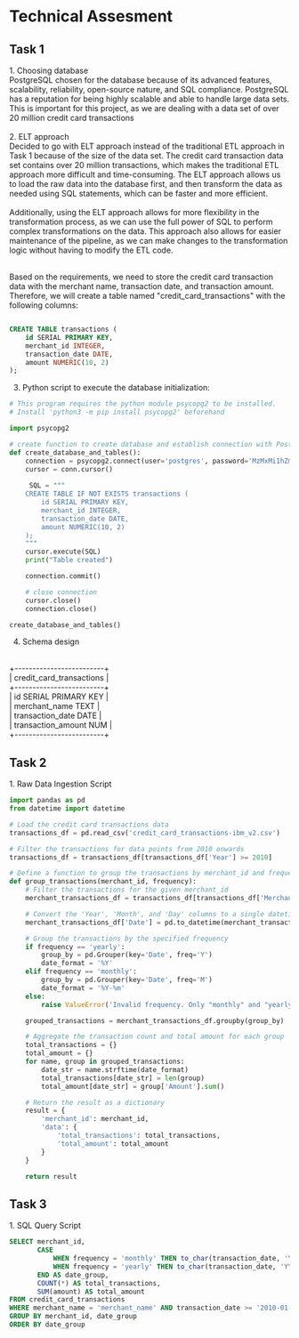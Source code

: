 <h1>Technical Assesment </h1>
<h2>Task 1</h2> 
1. Choosing database
<br>PostgreSQL chosen for the database because of its advanced features, scalability, reliability, open-source nature, and SQL compliance. PostgreSQL has a reputation for being highly scalable and able to handle large data sets. This is important for this project, as we are dealing with a data set of over 20 million credit card transactions</br>
</br>
2. ELT approach
<br>Decided to go with ELT approach instead of the traditional ETL approach in Task 1 because of the size of the data set. The credit card transaction data set contains over 20 million transactions, which makes the traditional ETL approach more difficult and time-consuming. The ELT approach allows us to load the raw data into the database first, and then transform the data as needed using SQL statements, which can be faster and more efficient.</br>
<br>Additionally, using the ELT approach allows for more flexibility in the transformation process, as we can use the full power of SQL to perform complex transformations on the data. This approach also allows for easier maintenance of the pipeline, as we can make changes to the transformation logic without having to modify the ETL code.</br>

<br> Based on the requirements, we need to store the credit card transaction data with the merchant name, transaction date, and transaction amount. Therefore, we will create a table named "credit_card_transactions" with the following columns:

```sql

CREATE TABLE transactions (
    id SERIAL PRIMARY KEY,
    merchant_id INTEGER,
    transaction_date DATE,
    amount NUMERIC(10, 2)
);

```
3.	Python script to execute the database initialization:

```python
# This program requires the python module psycopg2 to be installed.
# Install 'python3 -m pip install psycopg2' beforehand

import psycopg2

# create function to create database and establish connection with PostgreSQL
def create_database_and_tables():
    connection = psycopg2.connect(user='postgres', password='MzMxMi1hZmlmc3dh', host='localhost', port="5432", database='transactions')
    cursor = conn.cursor()
    
     SQL = """
    CREATE TABLE IF NOT EXISTS transactions (
        id SERIAL PRIMARY KEY,
        merchant_id INTEGER,
        transaction_date DATE,
        amount NUMERIC(10, 2)
    );
    """
    cursor.execute(SQL)
    print("Table created")

    connection.commit()

    # close connection
    cursor.close()
    connection.close()

create_database_and_tables()
```

4.	Schema design
<br>
+-------------------------+</br>
| credit_card_transactions |</br>
+-------------------------+</br>
| id SERIAL PRIMARY KEY   |</br>
| merchant_name TEXT      |</br>
| transaction_date DATE   |</br>
| transaction_amount NUM  |</br>
+-------------------------+
</br>
<h2>Task 2</h2> 
1. Raw Data Ingestion Script

```python
import pandas as pd
from datetime import datetime

# Load the credit card transactions data
transactions_df = pd.read_csv('credit_card_transactions-ibm_v2.csv')

# Filter the transactions for data points from 2010 onwards
transactions_df = transactions_df[transactions_df['Year'] >= 2010]

# Define a function to group the transactions by merchant_id and frequency
def group_transactions(merchant_id, frequency):
    # Filter the transactions for the given merchant_id
    merchant_transactions_df = transactions_df[transactions_df['Merchant Name'] == merchant_id]

    # Convert the 'Year', 'Month', and 'Day' columns to a single datetime column
    merchant_transactions_df['Date'] = pd.to_datetime(merchant_transactions_df[['Year', 'Month', 'Day']])

    # Group the transactions by the specified frequency
    if frequency == 'yearly':
        group_by = pd.Grouper(key='Date', freq='Y')
        date_format = '%Y'
    elif frequency == 'monthly':
        group_by = pd.Grouper(key='Date', freq='M')
        date_format = '%Y-%m'
    else:
        raise ValueError('Invalid frequency. Only "monthly" and "yearly" are allowed.')

    grouped_transactions = merchant_transactions_df.groupby(group_by)

    # Aggregate the transaction count and total amount for each group
    total_transactions = {}
    total_amount = {}
    for name, group in grouped_transactions:
        date_str = name.strftime(date_format)
        total_transactions[date_str] = len(group)
        total_amount[date_str] = group['Amount'].sum()

    # Return the result as a dictionary
    result = {
        'merchant_id': merchant_id,
        'data': {
            'total_transactions': total_transactions,
            'total_amount': total_amount
        }
    }

    return result
```

<h2>Task 3</h2> 
1. SQL Query Script

```sql
SELECT merchant_id,
       CASE 
           WHEN frequency = 'monthly' THEN to_char(transaction_date, 'YYYY-MM') 
           WHEN frequency = 'yearly' THEN to_char(transaction_date, 'YYYY') 
       END AS date_group,
       COUNT(*) AS total_transactions,
       SUM(amount) AS total_amount
FROM credit_card_transactions
WHERE merchant_name = 'merchant_name' AND transaction_date >= '2010-01-01'
GROUP BY merchant_id, date_group
ORDER BY date_group


